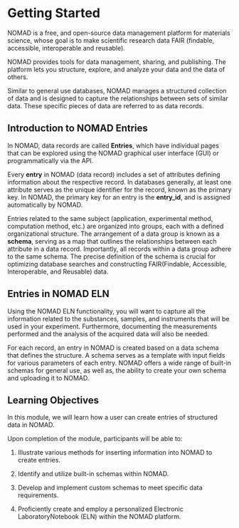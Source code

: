 # Getting Started

NOMAD is a free, and open-source data management platform for materials science, whose goal is to make scientific research data FAIR (findable, accessible, interoperable and reusable).

NOMAD provides tools for data management, sharing, and publishing. The platform lets you structure, explore, and analyze your data and the data of others.

Similar to general use databases, NOMAD manages a structured collection of data and is designed to capture the relationships between sets of similar data. These specific pieces of data are referred to as data records.

## **Introduction to NOMAD Entries**

In NOMAD, data records are called **Entries**, which have individual pages that can be explored using the NOMAD graphical user interface (GUI) or programmatically via the API.

Every **entry** in NOMAD (data record) includes a set of attributes defining information about the respective record. In databases generally, at least one attribute serves as the unique identifier for the record, known as the primary key. In NOMAD, the primary key for an entry is the **entry_id**, and is assigned automatically by NOMAD.

Entries related to the same subject (application, experimental method, computation method, etc.) are organized into groups, each with a defined organizational structure. The arrangement of a data group is known as a **schema**, serving as a map that outlines the relationships between each attribute in a data record. Importantly, all records within a data group adhere to the same schema. The precise definition of the schema is crucial for optimizing database searches and constructing FAIR(Findable, Accessible, Interoperable, and Reusable) data.

## **Entries in NOMAD ELN**

Using the NOMAD ELN functionality, you will want to capture all the information related to the substances, samples, and instruments that will be used in your experiment. Furthermore, documenting the measurements performed and the analysis of the acquired data will also be needed. 

For each record, an entry in NOMAD is created based on a data schema that defines the structure. A schema serves as a template with input fields for various parameters of each entry. NOMAD offers a wide range of built-in schemas for general use, as well as, the ability to create your own schema and uploading it to NOMAD. 

## **Learning Objectives**

In this module, we will learn how a user can create entries of structured data in NOMAD.

Upon completion of the module, participants will be able to:

1. Illustrate various methods for inserting information into NOMAD to create entries.

2. Identify and utilize built-in schemas within NOMAD.

3. Develop and implement custom schemas to meet specific data requirements.

4. Proficiently create and employ a personalized Electronic LaboratoryNotebook (ELN) within the NOMAD platform.


